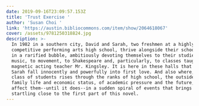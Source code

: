 ```yaml
---
date: 2019-09-16T23:09:57.153Z
title: 'Trust Exercise '
author: 'Susan Choi '
link: 'https://austin.bibliocommons.com/item/show/2064618067'
cover: /assets/9781250318824.jpg
description: >-
  In 1982 in a southern city, David and Sarah, two freshmen at a highly
  competitive performing arts high school, thrive alongside their school peers
  in a rarified bubble, ambitiously devoting themselves to their studies--to
  music, to movement, to Shakespeare and, particularly, to classes taught by the
  magnetic acting teacher Mr. Kingsley. It is here in these halls that David and
  Sarah fall innocently and powerfully into first love. And also where, as this
  class of students rises through the ranks of high school, the outside world of
  family life and economic status, of academic pressure and the future, does not
  affect them--until it does--in a sudden spiral of events that brings a
  startling close to the first part of this novel.
---
```


